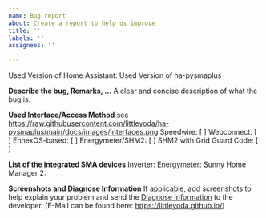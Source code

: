 ```yaml
---
name: Bug report
about: Create a report to help us improve
title: ''
labels: ''
assignees: ''

---
```


Used Version of Home Assistant:
Used Version of ha-pysmaplus

**Describe the bug, Remarks, ...**
A clear and concise description of what the bug is.

**Used Interface/Access Method**
see https://raw.githubusercontent.com/littleyoda/ha-pysmaplus/main/docs/images/interfaces.png
Speedwire: [ ]
Webconnect: [ ]
EnnexOS-based: [ ]
Energymeter/SHM2: [ ]
SHM2 with Grid Guard Code: [ ]



**List of the integrated SMA devices**
Inverter:
Energymeter:
Sunny Home Manager 2:

**Screenshots and Diagnose Information**
If applicable, add screenshots to help explain your problem and send the [Diagnose Information](https://raw.githubusercontent.com/littleyoda/ha-pysmaplus/main/docs/Diagnose-Information.png) to the developer. (E-Mail can be found here: https://littleyoda.github.io/)
